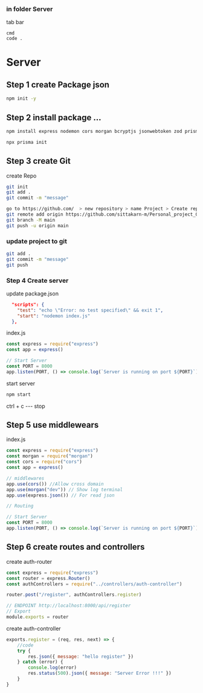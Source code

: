 ###  in folder Server
tab bar
```
cmd
code .
```
# Server

## Step 1 create Package json
```bash
npm init -y
```

## Step 2 install package ...
```bash
npm install express nodemon cors morgan bcryptjs jsonwebtoken zod prisma
```
```bash
npx prisma init
```

## Step 3 create Git 
create Repo
```bash
git init
git add .
git commit -m "message"

go to https://github.com/  > new repository > name Project > Create repository > copry code from website
git remote add origin https://github.com/sittakarn-m/Personal_project_01.git
git branch -M main
git push -u origin main

```
### update project to git
```bash
git add .
git commit -m "message"
git push
```

### Step 4 Create server
update package.json
```json
  "scripts": {
    "test": "echo \"Error: no test specified\" && exit 1",
    "start": "nodemon index.js"
  },
```
index.js
```js
const express = require("express")
const app = express()

// Start Server
const PORT = 8000
app.listen(PORT, () => console.log(`Server is running on port ${PORT}`))
```
start server
```bash
npm start
```
ctrl + c --- stop

## Step 5 use middlewears
index.js
```js
const express = require("express")
const morgan = require("morgan")
const cors = require("cors")
const app = express()

// middlewares
app.use(cors()) //Allow cross domain
app.use(morgan("dev")) // Show log terminal
app.use(express.json()) // For read json

// Routing

// Start Server
const PORT = 8000
app.listen(PORT, () => console.log(`Server is running on port ${PORT}`))
```

## Step 6 create routes and controllers
create auth-router
```js
const express = require("express")
const router = express.Router()
const authControllers = require("../controllers/auth-controller")

router.post("/register", authControllers.register)

// ENDPOINT http://localhost:8000/api/register
// Export
module.exports = router
```
create auth-controller
```js
exports.register = (req, res, next) => {
    //code
    try {
        res.json({ message: "hello register" })
    } catch (error) {
        console.log(error)
        res.status(500).json({ message: "Server Error !!!" })
    }
}

```
